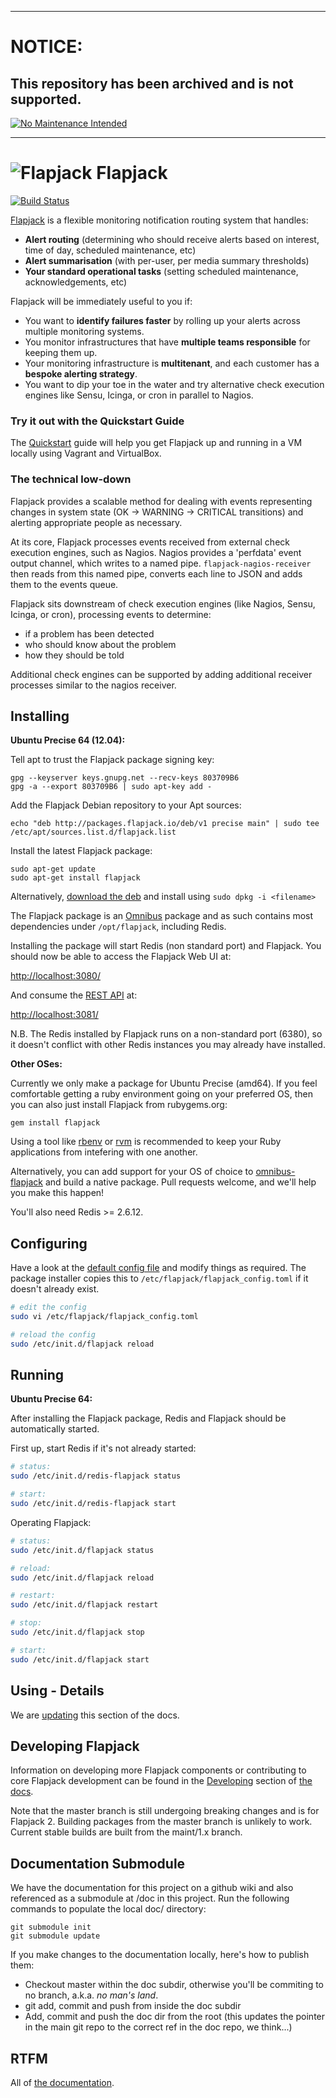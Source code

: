***
# NOTICE:

## This repository has been archived and is not supported.

[![No Maintenance Intended](http://unmaintained.tech/badge.svg)](http://unmaintained.tech/)
***

# ![Flapjack](http://flapjack.io/images/flapjack-2013-notext-transparent-50-50.png "Flapjack") Flapjack

[![Build Status](https://travis-ci.org/flapjack/flapjack.png)](https://travis-ci.org/flapjack/flapjack)

[Flapjack](http://flapjack.io/) is a flexible monitoring notification routing system that handles:

* **Alert routing** (determining who should receive alerts based on interest, time of day, scheduled maintenance, etc)
* **Alert summarisation** (with per-user, per media summary thresholds)
* **Your standard operational tasks** (setting scheduled maintenance, acknowledgements, etc)

Flapjack will be immediately useful to you if:

* You want to **identify failures faster** by rolling up your alerts across multiple monitoring systems.
* You monitor infrastructures that have **multiple teams responsible** for keeping them up.
* Your monitoring infrastructure is **multitenant**, and each customer has a **bespoke alerting strategy**.
* You want to dip your toe in the water and try alternative check execution engines like Sensu, Icinga, or cron in parallel to Nagios.

### Try it out with the Quickstart Guide

The [Quickstart](http://flapjack.io/quickstart/) guide will help you get Flapjack up and running in a VM locally using Vagrant and VirtualBox.

### The technical low-down

Flapjack provides a scalable method for dealing with events representing changes in system state (OK -> WARNING -> CRITICAL transitions) and alerting appropriate people as necessary.

At its core, Flapjack processes events received from external check execution engines, such as Nagios. Nagios provides a 'perfdata' event output channel, which writes to a named pipe. `flapjack-nagios-receiver` then reads from this named pipe, converts each line to JSON and adds them to the events queue.

Flapjack sits downstream of check execution engines (like Nagios, Sensu, Icinga, or cron), processing events to determine:

 * if a problem has been detected
 * who should know about the problem
 * how they should be told

Additional check engines can be supported by adding additional receiver processes similar to the nagios receiver.

## Installing

**Ubuntu Precise 64 (12.04):**

Tell apt to trust the Flapjack package signing key:

```
gpg --keyserver keys.gnupg.net --recv-keys 803709B6
gpg -a --export 803709B6 | sudo apt-key add -
```

Add the Flapjack Debian repository to your Apt sources:

``` text
echo "deb http://packages.flapjack.io/deb/v1 precise main" | sudo tee /etc/apt/sources.list.d/flapjack.list
```

Install the latest Flapjack package:

``` text
sudo apt-get update
sudo apt-get install flapjack
```

Alternatively, [download the deb](http://packages.flapjack.io/deb/v1/pool/main/f/flapjack/) and install using `sudo dpkg -i <filename>`

The Flapjack package is an [Omnibus](https://github.com/opscode/omnibus) package and as such contains most dependencies under `/opt/flapjack`, including Redis.

Installing the package will start Redis (non standard port) and Flapjack. You should now be able to access the Flapjack Web UI at:

[http://localhost:3080/](http://localhost:3080)

And consume the [REST API](http://flapjack.io/docs/1.0/jsonapi/) at:

[http://localhost:3081/](http://localhost:3081)

N.B. The Redis installed by Flapjack runs on a non-standard port (6380), so it doesn't conflict with other Redis instances you may already have installed.

**Other OSes:**

Currently we only make a package for Ubuntu Precise (amd64). If you feel comfortable getting a ruby environment going on your preferred OS, then you can also just install Flapjack from rubygems.org:

```text
gem install flapjack
```

Using a tool like [rbenv](https://github.com/sstephenson/rbenv) or [rvm](https://rvm.io/) is recommended to keep your Ruby applications from intefering with one another.

Alternatively, you can add support for your OS of choice to [omnibus-flapjack](https://github.com/flapjack/omnibus-flapjack) and build a native package. Pull requests welcome, and we'll help you make this happen!

You'll also need Redis >= 2.6.12.

## Configuring

Have a look at the [default config file](https://github.com/flapjack/flapjack/blob/master/etc/flapjack_config.toml.example) and modify things as required. The package installer copies this to `/etc/flapjack/flapjack_config.toml` if it doesn't already exist.

``` bash
# edit the config
sudo vi /etc/flapjack/flapjack_config.toml

# reload the config
sudo /etc/init.d/flapjack reload
```

## Running

**Ubuntu Precise 64:**

After installing the Flapjack package, Redis and Flapjack should be automatically started.

First up, start Redis if it's not already started:

``` bash
# status:
sudo /etc/init.d/redis-flapjack status

# start:
sudo /etc/init.d/redis-flapjack start
```

Operating Flapjack:

``` bash
# status:
sudo /etc/init.d/flapjack status

# reload:
sudo /etc/init.d/flapjack reload

# restart:
sudo /etc/init.d/flapjack restart

# stop:
sudo /etc/init.d/flapjack stop

# start:
sudo /etc/init.d/flapjack start
```

## Using - Details

We are [updating](https://github.com/flapjack/flapjack/issues/624) this section of the docs.

## Developing Flapjack

Information on developing more Flapjack components or contributing to core Flapjack development can be found in the [Developing](http://flapjack.io/docs/1.0/development/DEVELOPING/) section of [the docs](http://flapjack.io/docs/1.0/).

Note that the master branch is still undergoing breaking changes and is for Flapjack 2. Building packages from the master branch is unlikely to work. Current stable builds are built from the maint/1.x branch.

## Documentation Submodule

We have the documentation for this project on a github wiki and also referenced as a submodule at /doc in this project. Run the following commands to populate the local doc/ directory:

```
git submodule init
git submodule update
```

If you make changes to the documentation locally, here's how to publish them:

* Checkout master within the doc subdir, otherwise you'll be commiting to no branch, a.k.a. *no man's land*.
* git add, commit and push from inside the doc subdir
* Add, commit and push the doc dir from the root (this updates the pointer in the main git repo to the correct ref in the doc repo, we think...)

## RTFM

All of [the documentation](http://flapjack.io/docs).


